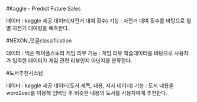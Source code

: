 
#Kaggle - Predict Future Sales

데이터 : kaggle 제공 데이터(자전거 대여 횟수)
기능 : 자전거 대여 횟수를 바탕으로 월별 자전거 대여량을 예측한다.


#NEXON_댓글classification

데이터 : 넥슨 메이플스토리 게임 리뷰
기능 : 게임 리뷰 학습데이터를 바탕으로 사용자가 입력한 데이터가 게임 관련 리뷰인지 아닌지를 분류한다.


#도서추천시스템

데이터 : kaggle 제공 데이터(도서 제목, 내용, 저자 데이터)
기능 : 도서 내용을 word2vec를 이용해 임베딩 후 비슷한 내용의 도서를 사용자에게 추천한다.
